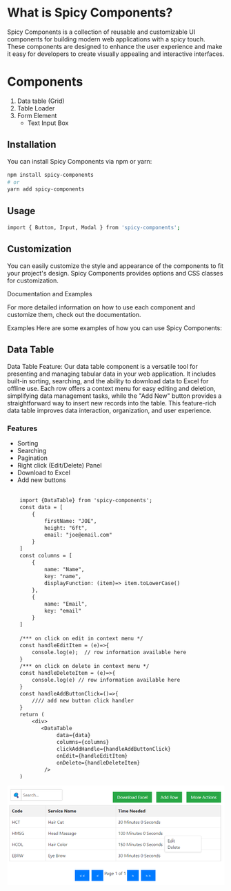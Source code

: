 # What is Spicy Components?
Spicy Components is a collection of reusable and customizable UI components for building modern web applications with a spicy touch. These components are designed to enhance the user experience and make it easy for developers to create visually appealing and interactive interfaces.

# Components
  1. Data table (Grid)
  2. Table Loader
  3. Form Element
        - Text Input Box

## Installation

You can install Spicy Components via npm or yarn:

```bash
npm install spicy-components
# or
yarn add spicy-components
```
## Usage
``` bash
import { Button, Input, Modal } from 'spicy-components';
```
## Customization

You can easily customize the style and appearance of the components to fit your project's design. Spicy Components provides options and CSS classes for customization.

Documentation and Examples

For more detailed information on how to use each component and customize them, check out the documentation.

Examples
Here are some examples of how you can use Spicy Components:

## Data Table
Data Table Feature: Our data table component is a versatile tool for presenting and managing tabular data in your web application. It includes built-in sorting, searching, and the ability to download data to Excel for offline use. Each row offers a context menu for easy editing and deletion, simplifying data management tasks, while the "Add New" button provides a straightforward way to insert new records into the table. This feature-rich data table improves data interaction, organization, and user experience.

### Features
  - Sorting
  - Searching
  - Pagination
  - Right click (Edit/Delete) Panel
  - Download to Excel
  - Add new buttons

``` JSX

    import {DataTable} from 'spicy-components';
    const data = [
        {
            firstName: "JOE",
            height: "6ft",
            email: "joe@email.com"
        }
    ]
    const columns = [
        {
            name: "Name",
            key: "name",
            displayFunction: (item)=> item.toLowerCase()
        },
        {
            name: "Email",
            key: "email"
        }
    ]

    /*** on click on edit in context menu */
    const handleEditItem = (e)=>{
        console.log(e);  // row information available here
    }
    /*** on click on delete in context menu */
    const handleDeleteItem = (e)=>{
        console.log(e) // row information available here
    }
    const handleAddButtonClick=()=>{
        //// add new button click handler
    }
    return (
        <div>
           <DataTable
                data={data} 
                columns={columns}
                clickAddHandle={handleAddButtonClick}
                onEdit={handleEditItem}
                onDelete={handleDeleteItem}
            />
    )

```

![Image Alt Text](https://raw.githubusercontent.com/nbarman760/spicy-components/master/images/table.png)





